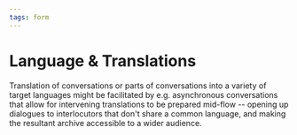 ```yaml
---
tags: form
---
```


# Language & Translations

Translation of conversations or parts of conversations into a variety of target languages might be facilitated by e.g. asynchronous conversations that allow for intervening translations to be prepared mid-flow -- opening up dialogues to interlocutors that don't share a common language, and making the resultant archive accessible to a wider audience.



